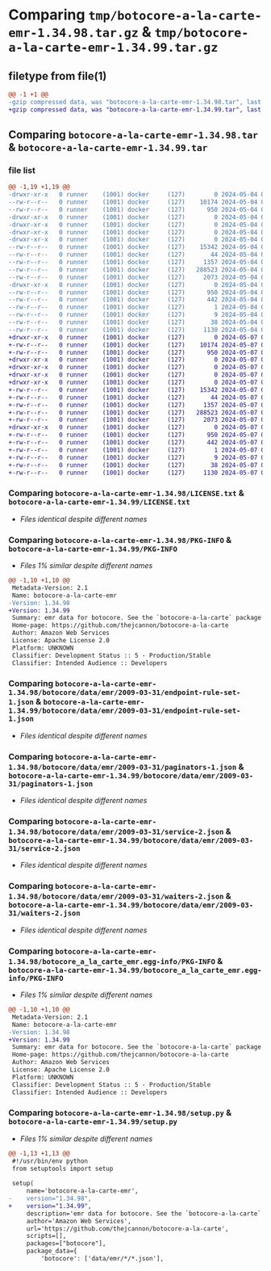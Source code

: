 # Comparing `tmp/botocore-a-la-carte-emr-1.34.98.tar.gz` & `tmp/botocore-a-la-carte-emr-1.34.99.tar.gz`

## filetype from file(1)

```diff
@@ -1 +1 @@
-gzip compressed data, was "botocore-a-la-carte-emr-1.34.98.tar", last modified: Sat May  4 01:01:26 2024, max compression
+gzip compressed data, was "botocore-a-la-carte-emr-1.34.99.tar", last modified: Tue May  7 01:02:28 2024, max compression
```

## Comparing `botocore-a-la-carte-emr-1.34.98.tar` & `botocore-a-la-carte-emr-1.34.99.tar`

### file list

```diff
@@ -1,19 +1,19 @@
-drwxr-xr-x   0 runner    (1001) docker     (127)        0 2024-05-04 01:01:26.754140 botocore-a-la-carte-emr-1.34.98/
--rw-r--r--   0 runner    (1001) docker     (127)    10174 2024-05-04 01:01:26.000000 botocore-a-la-carte-emr-1.34.98/LICENSE.txt
--rw-r--r--   0 runner    (1001) docker     (127)      950 2024-05-04 01:01:26.754140 botocore-a-la-carte-emr-1.34.98/PKG-INFO
-drwxr-xr-x   0 runner    (1001) docker     (127)        0 2024-05-04 01:01:26.754140 botocore-a-la-carte-emr-1.34.98/botocore/
-drwxr-xr-x   0 runner    (1001) docker     (127)        0 2024-05-04 01:01:26.754140 botocore-a-la-carte-emr-1.34.98/botocore/data/
-drwxr-xr-x   0 runner    (1001) docker     (127)        0 2024-05-04 01:01:26.754140 botocore-a-la-carte-emr-1.34.98/botocore/data/emr/
-drwxr-xr-x   0 runner    (1001) docker     (127)        0 2024-05-04 01:01:26.754140 botocore-a-la-carte-emr-1.34.98/botocore/data/emr/2009-03-31/
--rw-r--r--   0 runner    (1001) docker     (127)    15342 2024-05-04 01:01:11.000000 botocore-a-la-carte-emr-1.34.98/botocore/data/emr/2009-03-31/endpoint-rule-set-1.json
--rw-r--r--   0 runner    (1001) docker     (127)       44 2024-05-04 01:01:11.000000 botocore-a-la-carte-emr-1.34.98/botocore/data/emr/2009-03-31/examples-1.json
--rw-r--r--   0 runner    (1001) docker     (127)     1357 2024-05-04 01:01:11.000000 botocore-a-la-carte-emr-1.34.98/botocore/data/emr/2009-03-31/paginators-1.json
--rw-r--r--   0 runner    (1001) docker     (127)   288523 2024-05-04 01:01:11.000000 botocore-a-la-carte-emr-1.34.98/botocore/data/emr/2009-03-31/service-2.json
--rw-r--r--   0 runner    (1001) docker     (127)     2073 2024-05-04 01:01:11.000000 botocore-a-la-carte-emr-1.34.98/botocore/data/emr/2009-03-31/waiters-2.json
-drwxr-xr-x   0 runner    (1001) docker     (127)        0 2024-05-04 01:01:26.754140 botocore-a-la-carte-emr-1.34.98/botocore_a_la_carte_emr.egg-info/
--rw-r--r--   0 runner    (1001) docker     (127)      950 2024-05-04 01:01:26.000000 botocore-a-la-carte-emr-1.34.98/botocore_a_la_carte_emr.egg-info/PKG-INFO
--rw-r--r--   0 runner    (1001) docker     (127)      442 2024-05-04 01:01:26.000000 botocore-a-la-carte-emr-1.34.98/botocore_a_la_carte_emr.egg-info/SOURCES.txt
--rw-r--r--   0 runner    (1001) docker     (127)        1 2024-05-04 01:01:26.000000 botocore-a-la-carte-emr-1.34.98/botocore_a_la_carte_emr.egg-info/dependency_links.txt
--rw-r--r--   0 runner    (1001) docker     (127)        9 2024-05-04 01:01:26.000000 botocore-a-la-carte-emr-1.34.98/botocore_a_la_carte_emr.egg-info/top_level.txt
--rw-r--r--   0 runner    (1001) docker     (127)       38 2024-05-04 01:01:26.754140 botocore-a-la-carte-emr-1.34.98/setup.cfg
--rw-r--r--   0 runner    (1001) docker     (127)     1130 2024-05-04 01:01:26.000000 botocore-a-la-carte-emr-1.34.98/setup.py
+drwxr-xr-x   0 runner    (1001) docker     (127)        0 2024-05-07 01:02:28.788097 botocore-a-la-carte-emr-1.34.99/
+-rw-r--r--   0 runner    (1001) docker     (127)    10174 2024-05-07 01:02:28.000000 botocore-a-la-carte-emr-1.34.99/LICENSE.txt
+-rw-r--r--   0 runner    (1001) docker     (127)      950 2024-05-07 01:02:28.788097 botocore-a-la-carte-emr-1.34.99/PKG-INFO
+drwxr-xr-x   0 runner    (1001) docker     (127)        0 2024-05-07 01:02:28.788097 botocore-a-la-carte-emr-1.34.99/botocore/
+drwxr-xr-x   0 runner    (1001) docker     (127)        0 2024-05-07 01:02:28.788097 botocore-a-la-carte-emr-1.34.99/botocore/data/
+drwxr-xr-x   0 runner    (1001) docker     (127)        0 2024-05-07 01:02:28.788097 botocore-a-la-carte-emr-1.34.99/botocore/data/emr/
+drwxr-xr-x   0 runner    (1001) docker     (127)        0 2024-05-07 01:02:28.788097 botocore-a-la-carte-emr-1.34.99/botocore/data/emr/2009-03-31/
+-rw-r--r--   0 runner    (1001) docker     (127)    15342 2024-05-07 01:02:10.000000 botocore-a-la-carte-emr-1.34.99/botocore/data/emr/2009-03-31/endpoint-rule-set-1.json
+-rw-r--r--   0 runner    (1001) docker     (127)       44 2024-05-07 01:02:10.000000 botocore-a-la-carte-emr-1.34.99/botocore/data/emr/2009-03-31/examples-1.json
+-rw-r--r--   0 runner    (1001) docker     (127)     1357 2024-05-07 01:02:10.000000 botocore-a-la-carte-emr-1.34.99/botocore/data/emr/2009-03-31/paginators-1.json
+-rw-r--r--   0 runner    (1001) docker     (127)   288523 2024-05-07 01:02:10.000000 botocore-a-la-carte-emr-1.34.99/botocore/data/emr/2009-03-31/service-2.json
+-rw-r--r--   0 runner    (1001) docker     (127)     2073 2024-05-07 01:02:10.000000 botocore-a-la-carte-emr-1.34.99/botocore/data/emr/2009-03-31/waiters-2.json
+drwxr-xr-x   0 runner    (1001) docker     (127)        0 2024-05-07 01:02:28.788097 botocore-a-la-carte-emr-1.34.99/botocore_a_la_carte_emr.egg-info/
+-rw-r--r--   0 runner    (1001) docker     (127)      950 2024-05-07 01:02:28.000000 botocore-a-la-carte-emr-1.34.99/botocore_a_la_carte_emr.egg-info/PKG-INFO
+-rw-r--r--   0 runner    (1001) docker     (127)      442 2024-05-07 01:02:28.000000 botocore-a-la-carte-emr-1.34.99/botocore_a_la_carte_emr.egg-info/SOURCES.txt
+-rw-r--r--   0 runner    (1001) docker     (127)        1 2024-05-07 01:02:28.000000 botocore-a-la-carte-emr-1.34.99/botocore_a_la_carte_emr.egg-info/dependency_links.txt
+-rw-r--r--   0 runner    (1001) docker     (127)        9 2024-05-07 01:02:28.000000 botocore-a-la-carte-emr-1.34.99/botocore_a_la_carte_emr.egg-info/top_level.txt
+-rw-r--r--   0 runner    (1001) docker     (127)       38 2024-05-07 01:02:28.788097 botocore-a-la-carte-emr-1.34.99/setup.cfg
+-rw-r--r--   0 runner    (1001) docker     (127)     1130 2024-05-07 01:02:28.000000 botocore-a-la-carte-emr-1.34.99/setup.py
```

### Comparing `botocore-a-la-carte-emr-1.34.98/LICENSE.txt` & `botocore-a-la-carte-emr-1.34.99/LICENSE.txt`

 * *Files identical despite different names*

### Comparing `botocore-a-la-carte-emr-1.34.98/PKG-INFO` & `botocore-a-la-carte-emr-1.34.99/PKG-INFO`

 * *Files 1% similar despite different names*

```diff
@@ -1,10 +1,10 @@
 Metadata-Version: 2.1
 Name: botocore-a-la-carte-emr
-Version: 1.34.98
+Version: 1.34.99
 Summary: emr data for botocore. See the `botocore-a-la-carte` package for more info.
 Home-page: https://github.com/thejcannon/botocore-a-la-carte
 Author: Amazon Web Services
 License: Apache License 2.0
 Platform: UNKNOWN
 Classifier: Development Status :: 5 - Production/Stable
 Classifier: Intended Audience :: Developers
```

### Comparing `botocore-a-la-carte-emr-1.34.98/botocore/data/emr/2009-03-31/endpoint-rule-set-1.json` & `botocore-a-la-carte-emr-1.34.99/botocore/data/emr/2009-03-31/endpoint-rule-set-1.json`

 * *Files identical despite different names*

### Comparing `botocore-a-la-carte-emr-1.34.98/botocore/data/emr/2009-03-31/paginators-1.json` & `botocore-a-la-carte-emr-1.34.99/botocore/data/emr/2009-03-31/paginators-1.json`

 * *Files identical despite different names*

### Comparing `botocore-a-la-carte-emr-1.34.98/botocore/data/emr/2009-03-31/service-2.json` & `botocore-a-la-carte-emr-1.34.99/botocore/data/emr/2009-03-31/service-2.json`

 * *Files identical despite different names*

### Comparing `botocore-a-la-carte-emr-1.34.98/botocore/data/emr/2009-03-31/waiters-2.json` & `botocore-a-la-carte-emr-1.34.99/botocore/data/emr/2009-03-31/waiters-2.json`

 * *Files identical despite different names*

### Comparing `botocore-a-la-carte-emr-1.34.98/botocore_a_la_carte_emr.egg-info/PKG-INFO` & `botocore-a-la-carte-emr-1.34.99/botocore_a_la_carte_emr.egg-info/PKG-INFO`

 * *Files 1% similar despite different names*

```diff
@@ -1,10 +1,10 @@
 Metadata-Version: 2.1
 Name: botocore-a-la-carte-emr
-Version: 1.34.98
+Version: 1.34.99
 Summary: emr data for botocore. See the `botocore-a-la-carte` package for more info.
 Home-page: https://github.com/thejcannon/botocore-a-la-carte
 Author: Amazon Web Services
 License: Apache License 2.0
 Platform: UNKNOWN
 Classifier: Development Status :: 5 - Production/Stable
 Classifier: Intended Audience :: Developers
```

### Comparing `botocore-a-la-carte-emr-1.34.98/setup.py` & `botocore-a-la-carte-emr-1.34.99/setup.py`

 * *Files 1% similar despite different names*

```diff
@@ -1,13 +1,13 @@
 #!/usr/bin/env python
 from setuptools import setup
 
 setup(
     name='botocore-a-la-carte-emr',
-    version="1.34.98",
+    version="1.34.99",
     description='emr data for botocore. See the `botocore-a-la-carte` package for more info.',
     author='Amazon Web Services',
     url='https://github.com/thejcannon/botocore-a-la-carte',
     scripts=[],
     packages=["botocore"],
     package_data={
         'botocore': ['data/emr/*/*.json'],
```

